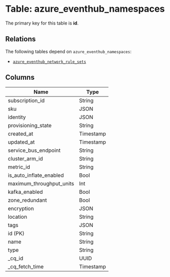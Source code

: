 # Table: azure_eventhub_namespaces


The primary key for this table is **id**.

## Relations
The following tables depend on `azure_eventhub_namespaces`:
  - [`azure_eventhub_network_rule_sets`](azure_eventhub_network_rule_sets.md)

## Columns
| Name          | Type          |
| ------------- | ------------- |
|subscription_id|String|
|sku|JSON|
|identity|JSON|
|provisioning_state|String|
|created_at|Timestamp|
|updated_at|Timestamp|
|service_bus_endpoint|String|
|cluster_arm_id|String|
|metric_id|String|
|is_auto_inflate_enabled|Bool|
|maximum_throughput_units|Int|
|kafka_enabled|Bool|
|zone_redundant|Bool|
|encryption|JSON|
|location|String|
|tags|JSON|
|id (PK)|String|
|name|String|
|type|String|
|_cq_id|UUID|
|_cq_fetch_time|Timestamp|